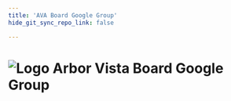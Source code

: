 ```yaml
---
title: 'AVA Board Google Group'
hide_git_sync_repo_link: false

---
```


[Logo]: /images/Oak_Tree2_100.png

 # ![Logo] Arbor Vista Board Google Group

<iframe id="forum_embed" src="javascript:void(0)" scrolling="no" frameborder="0" width="1200" height="700"></iframe>

<script type="text/javascript">document.getElementById('forum_embed').src ='https://groups.google.com/forum/embed/?place=forum/arborvista-board' + '&showsearch=true&showpopout=true&showtabs=false' + '&parenturl=' + encodeURIComponent(window.location.href);</script>
